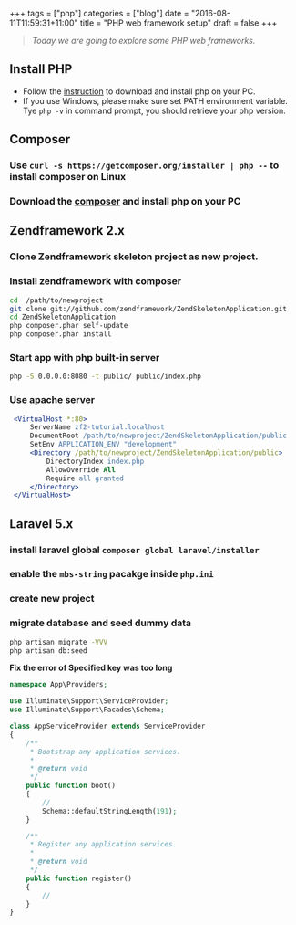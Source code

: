 +++
tags =  ["php"]
categories = ["blog"]
date = "2016-08-11T11:59:31+11:00"
title = "PHP web framework setup"
draft = false
+++

> *Today we are going to explore some PHP web frameworks.*

## Install PHP 
* Follow the [instruction](https://getcomposer.org/download/) to download and install php on your PC.
* If you use Windows, please make sure set PATH environment variable. Tye `php -v` in command prompt, you should retrieve your php version.


## Composer 

### Use `curl -s https://getcomposer.org/installer | php --` to install composer on Linux 
### Download the [composer](https://getcomposer.org/download/) and install php on your PC


## Zendframework 2.x


### Clone Zendframework skeleton project as new project. 
### Install zendframework with composer

```bash
cd  /path/to/newproject
git clone git://github.com/zendframework/ZendSkeletonApplication.git
cd ZendSkeletonApplication
php composer.phar self-update
php composer.phar install
```

### Start app with php built-in server 
```bash
php -S 0.0.0.0:8080 -t public/ public/index.php
```




### Use apache server

```apache
 <VirtualHost *:80>
     ServerName zf2-tutorial.localhost
     DocumentRoot /path/to/newproject/ZendSkeletonApplication/public
     SetEnv APPLICATION_ENV "development"
     <Directory /path/to/newproject/ZendSkeletonApplication/public>
         DirectoryIndex index.php
         AllowOverride All
         Require all granted
     </Directory>
 </VirtualHost>
 ```




## Laravel 5.x

### install laravel global `composer global laravel/installer`
### enable the `mbs-string` pacakge inside `php.ini`
### create new project

### migrate database and seed dummy data

```bash
php artisan migrate -VVV 
php artisan db:seed
```

**Fix the error of Specified key was too long**

```php
namespace App\Providers;

use Illuminate\Support\ServiceProvider;
use Illuminate\Support\Facades\Schema;

class AppServiceProvider extends ServiceProvider
{
    /**
     * Bootstrap any application services.
     *
     * @return void
     */
    public function boot()
    {
        //
        Schema::defaultStringLength(191);
    }

    /**
     * Register any application services.
     *
     * @return void
     */
    public function register()
    {
        //
    }
}
```



